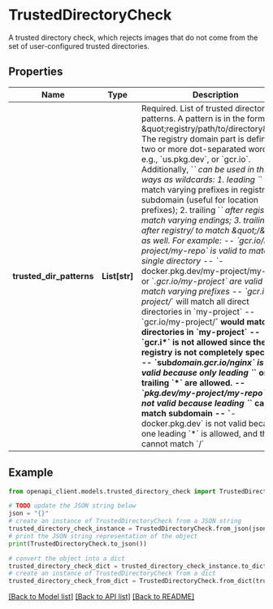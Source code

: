 # TrustedDirectoryCheck

A trusted directory check, which rejects images that do not come from the set of user-configured trusted directories.

## Properties

Name | Type | Description | Notes
------------ | ------------- | ------------- | -------------
**trusted_dir_patterns** | **List[str]** | Required. List of trusted directory patterns. A pattern is in the form \&quot;registry/path/to/directory\&quot;. The registry domain part is defined as two or more dot-separated words, e.g., &#x60;us.pkg.dev&#x60;, or &#x60;gcr.io&#x60;. Additionally, &#x60;*&#x60; can be used in three ways as wildcards: 1. leading &#x60;*&#x60; to match varying prefixes in registry subdomain (useful for location prefixes); 2. trailing &#x60;*&#x60; after registry/ to match varying endings; 3. trailing &#x60;**&#x60; after registry/ to match \&quot;/\&quot; as well. For example: -- &#x60;gcr.io/my-project/my-repo&#x60; is valid to match a single directory -- &#x60;*-docker.pkg.dev/my-project/my-repo&#x60; or &#x60;*.gcr.io/my-project&#x60; are valid to match varying prefixes -- &#x60;gcr.io/my-project/*&#x60; will match all direct directories in &#x60;my-project&#x60; -- &#x60;gcr.io/my-project/**&#x60; would match all directories in &#x60;my-project&#x60; -- &#x60;gcr.i*&#x60; is not allowed since the registry is not completely specified -- &#x60;sub*domain.gcr.io/nginx&#x60; is not valid because only leading &#x60;*&#x60; or trailing &#x60;*&#x60; are allowed. -- &#x60;*pkg.dev/my-project/my-repo&#x60; is not valid because leading &#x60;*&#x60; can only match subdomain -- &#x60;**-docker.pkg.dev&#x60; is not valid because one leading &#x60;*&#x60; is allowed, and that it cannot match &#x60;/&#x60; | [optional] 

## Example

```python
from openapi_client.models.trusted_directory_check import TrustedDirectoryCheck

# TODO update the JSON string below
json = "{}"
# create an instance of TrustedDirectoryCheck from a JSON string
trusted_directory_check_instance = TrustedDirectoryCheck.from_json(json)
# print the JSON string representation of the object
print(TrustedDirectoryCheck.to_json())

# convert the object into a dict
trusted_directory_check_dict = trusted_directory_check_instance.to_dict()
# create an instance of TrustedDirectoryCheck from a dict
trusted_directory_check_from_dict = TrustedDirectoryCheck.from_dict(trusted_directory_check_dict)
```
[[Back to Model list]](../README.md#documentation-for-models) [[Back to API list]](../README.md#documentation-for-api-endpoints) [[Back to README]](../README.md)



